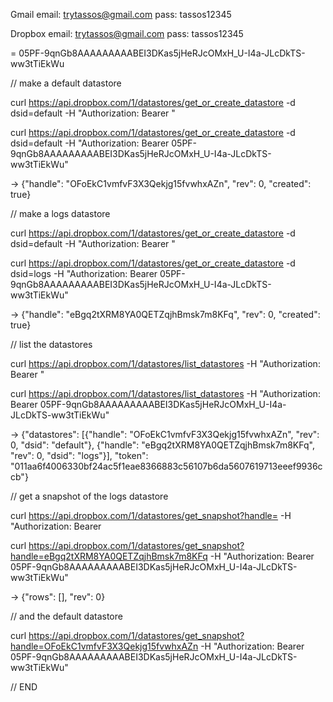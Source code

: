
Gmail
email: trytassos@gmail.com
pass: tassos12345

Dropbox
email: trytassos@gmail.com
pass: tassos12345



<YOUR-ACCESS-TOKEN> = 05PF-9qnGb8AAAAAAAAABEI3DKas5jHeRJcOMxH_U-I4a-JLcDkTS-ww3tTiEkWu


// make a default datastore

curl https://api.dropbox.com/1/datastores/get_or_create_datastore -d dsid=default -H "Authorization: Bearer <YOUR-ACCESS-TOKEN>"

curl https://api.dropbox.com/1/datastores/get_or_create_datastore -d dsid=default -H "Authorization: Bearer 05PF-9qnGb8AAAAAAAAABEI3DKas5jHeRJcOMxH_U-I4a-JLcDkTS-ww3tTiEkWu"

-> {"handle": "OFoEkC1vmfvF3X3Qekjg15fvwhxAZn", "rev": 0, "created": true}


// make a logs datastore

curl https://api.dropbox.com/1/datastores/get_or_create_datastore -d dsid=default -H "Authorization: Bearer <YOUR-ACCESS-TOKEN>"

curl https://api.dropbox.com/1/datastores/get_or_create_datastore -d dsid=logs -H "Authorization: Bearer 05PF-9qnGb8AAAAAAAAABEI3DKas5jHeRJcOMxH_U-I4a-JLcDkTS-ww3tTiEkWu"

-> {"handle": "eBgq2tXRM8YA0QETZqjhBmsk7m8KFq", "rev": 0, "created": true}


// list the datastores

curl https://api.dropbox.com/1/datastores/list_datastores -H "Authorization: Bearer <YOUR-ACCESS-TOKEN>"

curl https://api.dropbox.com/1/datastores/list_datastores -H "Authorization: Bearer 05PF-9qnGb8AAAAAAAAABEI3DKas5jHeRJcOMxH_U-I4a-JLcDkTS-ww3tTiEkWu"

-> {"datastores": [{"handle": "OFoEkC1vmfvF3X3Qekjg15fvwhxAZn", "rev": 0, "dsid": "default"}, {"handle": "eBgq2tXRM8YA0QETZqjhBmsk7m8KFq", "rev": 0, "dsid": "logs"}], "token": "011aa6f4006330bf24ac5f1eae8366883c56107b6da5607619713eeef9936ccb"}


// get a snapshot of the logs datastore

curl https://api.dropbox.com/1/datastores/get_snapshot?handle=<DATASTORE-HANDLE> -H "Authorization: Bearer <YOUR-ACCESS-TOKEN>

curl https://api.dropbox.com/1/datastores/get_snapshot?handle=eBgq2tXRM8YA0QETZqjhBmsk7m8KFq -H "Authorization: Bearer 05PF-9qnGb8AAAAAAAAABEI3DKas5jHeRJcOMxH_U-I4a-JLcDkTS-ww3tTiEkWu"

-> {"rows": [], "rev": 0}

// and the default datastore

curl https://api.dropbox.com/1/datastores/get_snapshot?handle=OFoEkC1vmfvF3X3Qekjg15fvwhxAZn -H "Authorization: Bearer 05PF-9qnGb8AAAAAAAAABEI3DKas5jHeRJcOMxH_U-I4a-JLcDkTS-ww3tTiEkWu"


// END